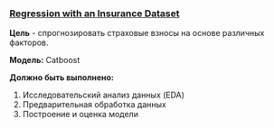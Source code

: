 ### [Regression with an Insurance Dataset](https://www.kaggle.com/competitions/playground-series-s4e12/overview)

__Цель__ - спрогнозировать страховые взносы на основе различных факторов.

__Модель:__ Catboost

__Должно быть выполнено:__
1) Исследовательский анализ данных (EDA)
2) Предварительная обработка данных
3) Построение и оценка модели